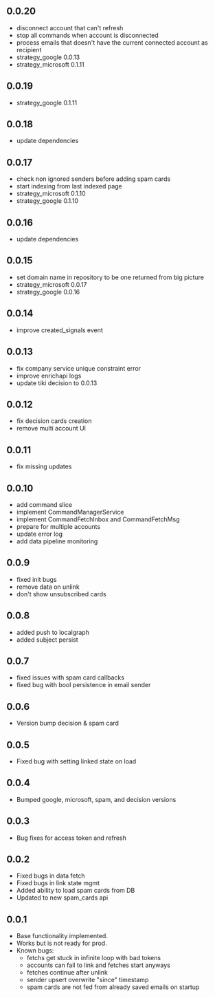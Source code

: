 ## 0.0.20

* disconnect account that can't refresh
* stop all commands when account is disconnected
* process emails that doesn't have the current connected account as recipient
* strategy_google 0.0.13
* strategy_microsoft 0.1.11

## 0.0.19

* strategy_google 0.1.11

## 0.0.18

* update dependencies

## 0.0.17

* check non ignored senders before adding spam cards
* start indexing from last indexed page
* strategy_microsoft 0.1.10
* strategy_google 0.1.10

## 0.0.16

* update dependencies

## 0.0.15

* set domain name in repository to be one returned from big picture
* strategy_microsoft 0.0.17 
* strategy_google 0.0.16

## 0.0.14

* improve created_signals event

## 0.0.13

* fix company service unique constraint error
* improve enrichapi logs
* update tiki decision to 0.0.13

## 0.0.12

* fix decision cards creation
* remove multi account UI

## 0.0.11

* fix missing updates

## 0.0.10

* add command slice
* implement CommandManagerService
* implement CommandFetchInbox and CommandFetchMsg
* prepare for multiple accounts
* update error log
* add data pipeline monitoring

## 0.0.9

* fixed init bugs
* remove data on unlink
* don't show unsubscribed cards

## 0.0.8

* added push to localgraph
* added subject persist

## 0.0.7

* fixed issues with spam card callbacks
* fixed bug with bool persistence in email sender

## 0.0.6

* Version bump decision & spam card

## 0.0.5

* Fixed bug with setting linked state on load

## 0.0.4

* Bumped google, microsoft, spam, and decision versions

## 0.0.3

* Bug fixes for access token and refresh

## 0.0.2

* Fixed bugs in data fetch
* Fixed bugs in link state mgmt
* Added ability to load spam cards from DB
* Updated to new spam_cards api

## 0.0.1

* Base functionality implemented. 
* Works but is not ready for prod.
* Known bugs:
  * fetchs get stuck in infinite loop with bad tokens
  * accounts can fail to link and fetches start anyways
  * fetches continue after unlink
  * sender upsert overwrite "since" timestamp
  * spam cards are not fed from already saved emails on startup

